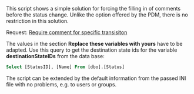 This script shows a simple solution for forcing the filling in of comments before the status change. Unlike the option offered 
by the PDM, there is no restriction in this solution.

Request: [Require comment for specific transisiton](https://forum.solidworks.com/thread/215419)

The values in the section **Replace these variables with yours** have to be adapted. Use this query to get the destination 
state ids for the variable **destinationStateIDs** from the data base: 
```sql
Select [StatusID], [Name] From [dbo].[Status]
```
The script can be extended by the default information from the passed INI file with no problems, e.g. to users or groups.
